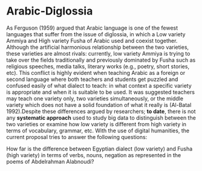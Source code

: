 # Arabic-Diglossia
As Ferguson (1959) argued that Arabic language is one of the fewest languages that suffer from the issue of diglossia, in which a Low variety Ammiya and High variety Fusha of Arabic used and coexist together. Although the artificial harmonious relationship between the two varieties, these varieties are almost rivals: currently, low variety Ammiya is trying to take over the fields traditionally and previously dominated by Fusha such as religious speeches, media talks, literary works (e.g., poetry, short stories, etc). This conflict is highly evident when teaching Arabic as a foreign or second language where both teachers and students get puzzled and confused easily of what dialect to teach: in what context a specific variety is appropriate and when it is suitable to be used. It was suggested teachers may teach one variety only, two varieties simultaneously, or the middle variety which does not have a solid foundation of what it really is (Al-Batal 1992).Despite these differences argued by researchers; __to date__, there is not any **systematic approach** used to study big data to distinguish between the two varieties or examine how low variety is different from high variety in terms of vocabulary, grammar, etc. With the use of digital humanities, the current proposal tries to answer the following questions:

How far is the difference between Egyptian dialect (low variety) and Fusha (high variety) in terms of verbs, nouns, negation as represented in the poems of Abdelrahman Alabnoudi?
